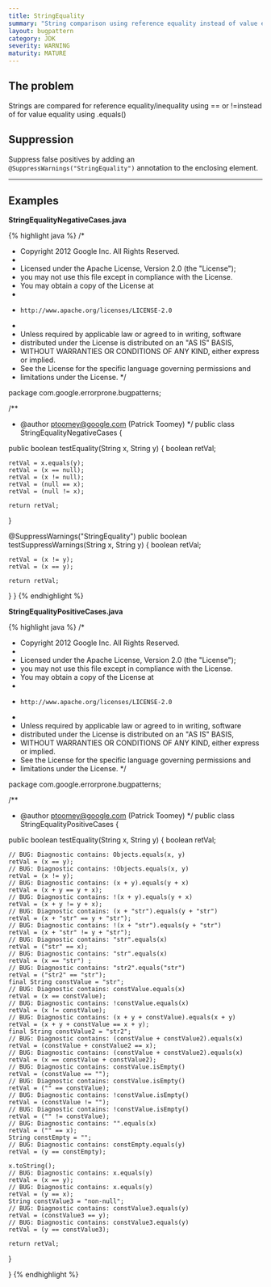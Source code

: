 ```yaml
---
title: StringEquality
summary: "String comparison using reference equality instead of value equality"
layout: bugpattern
category: JDK
severity: WARNING
maturity: MATURE
---
```


<!--
*** AUTO-GENERATED, DO NOT MODIFY ***
To make changes, edit the @BugPattern annotation or the explanation in docs/bugpattern.
-->

## The problem
Strings are compared for reference equality/inequality using == or !=instead of for value equality using .equals()

## Suppression
Suppress false positives by adding an `@SuppressWarnings("StringEquality")` annotation to the enclosing element.

----------

## Examples
__StringEqualityNegativeCases.java__

{% highlight java %}
/*
 * Copyright 2012 Google Inc. All Rights Reserved.
 *
 * Licensed under the Apache License, Version 2.0 (the "License");
 * you may not use this file except in compliance with the License.
 * You may obtain a copy of the License at
 *
 *     http://www.apache.org/licenses/LICENSE-2.0
 *
 * Unless required by applicable law or agreed to in writing, software
 * distributed under the License is distributed on an "AS IS" BASIS,
 * WITHOUT WARRANTIES OR CONDITIONS OF ANY KIND, either express or implied.
 * See the License for the specific language governing permissions and
 * limitations under the License.
 */

package com.google.errorprone.bugpatterns;

/**
 * @author ptoomey@google.com (Patrick Toomey)
 */
public class StringEqualityNegativeCases {

  public boolean testEquality(String x, String y) {
    boolean retVal;

    retVal = x.equals(y);
    retVal = (x == null);
    retVal = (x != null);
    retVal = (null == x);
    retVal = (null != x);

    return retVal;
  }
  
  @SuppressWarnings("StringEquality")
  public boolean testSuppressWarnings(String x, String y) {
    boolean retVal;
 
    retVal = (x != y);
    retVal = (x == y);

    return retVal;
  } 
}
{% endhighlight %}

__StringEqualityPositiveCases.java__

{% highlight java %}
/*
 * Copyright 2012 Google Inc. All Rights Reserved.
 *
 * Licensed under the Apache License, Version 2.0 (the "License");
 * you may not use this file except in compliance with the License.
 * You may obtain a copy of the License at
 *
 *     http://www.apache.org/licenses/LICENSE-2.0
 *
 * Unless required by applicable law or agreed to in writing, software
 * distributed under the License is distributed on an "AS IS" BASIS,
 * WITHOUT WARRANTIES OR CONDITIONS OF ANY KIND, either express or implied.
 * See the License for the specific language governing permissions and
 * limitations under the License.
 */

package com.google.errorprone.bugpatterns;

/**
 * @author ptoomey@google.com (Patrick Toomey)
 */
public class StringEqualityPositiveCases {

  public boolean testEquality(String x, String y) {
    boolean retVal;

    // BUG: Diagnostic contains: Objects.equals(x, y) 
    retVal = (x == y);
    // BUG: Diagnostic contains: !Objects.equals(x, y)
    retVal = (x != y);
    // BUG: Diagnostic contains: (x + y).equals(y + x)
    retVal = (x + y == y + x);
    // BUG: Diagnostic contains: !(x + y).equals(y + x)
    retVal = (x + y != y + x);
    // BUG: Diagnostic contains: (x + "str").equals(y + "str") 
    retVal = (x + "str" == y + "str");
    // BUG: Diagnostic contains: !(x + "str").equals(y + "str") 
    retVal = (x + "str" != y + "str");
    // BUG: Diagnostic contains: "str".equals(x)
    retVal = ("str" == x);
    // BUG: Diagnostic contains: "str".equals(x)
    retVal = (x == "str") ;
    // BUG: Diagnostic contains: "str2".equals("str")
    retVal = ("str2" == "str");    
    final String constValue = "str";
    // BUG: Diagnostic contains: constValue.equals(x)
    retVal = (x == constValue);
    // BUG: Diagnostic contains: !constValue.equals(x)
    retVal = (x != constValue);
    // BUG: Diagnostic contains: (x + y + constValue).equals(x + y)
    retVal = (x + y + constValue == x + y);
    final String constValue2 = "str2";
    // BUG: Diagnostic contains: (constValue + constValue2).equals(x)
    retVal = (constValue + constValue2 == x);
    // BUG: Diagnostic contains: (constValue + constValue2).equals(x)
    retVal = (x == constValue + constValue2);
    // BUG: Diagnostic contains: constValue.isEmpty()
    retVal = (constValue == "");
    // BUG: Diagnostic contains: constValue.isEmpty()
    retVal = ("" == constValue);
    // BUG: Diagnostic contains: !constValue.isEmpty()
    retVal = (constValue != "");
    // BUG: Diagnostic contains: !constValue.isEmpty()
    retVal = ("" != constValue);
    // BUG: Diagnostic contains: "".equals(x)
    retVal = ("" == x);
    String constEmpty = "";
    // BUG: Diagnostic contains: constEmpty.equals(y)
    retVal = (y == constEmpty);
    
    x.toString();
    // BUG: Diagnostic contains: x.equals(y)
    retVal = (x == y);
    // BUG: Diagnostic contains: x.equals(y)
    retVal = (y == x);
    String constValue3 = "non-null";
    // BUG: Diagnostic contains: constValue3.equals(y)
    retVal = (constValue3 == y);
    // BUG: Diagnostic contains: constValue3.equals(y)
    retVal = (y == constValue3);

    return retVal;
  }

}
{% endhighlight %}

